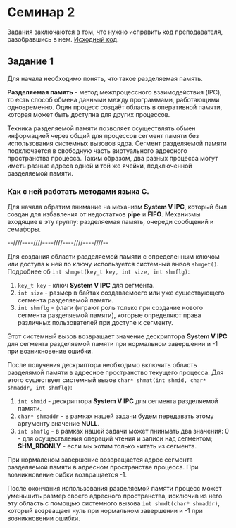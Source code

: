 # Семинар 2

Задания заключаются в том, что нужно исправить код преподавателя, разобравшись в нем. [Исходный код]().

## Задание 1

Для начала необходимо понять, что такое разделяемая память.

**Разделяемая память** - метод межпроцессного взаимодействия (IPC), то есть способ обмена данными между программами, работающими одновременно. Один процесс создаёт область в оперативной памяти, которая может быть доступна для других процессов.

Техника разделяемой памяти позволяет осуществлять обмен информацией через общий для процессов сегмент памяти без использования системных вызовов ядра. Сегмент разделяемой памяти подключается в свободную часть виртуального адресного пространства процесса. Таким образом, два разных процесса могут иметь разные адреса одной и той же ячейки, подключенной разделяемой памяти.

### Как с ней работать методами языка **С**.

Для начала обратим внимание на механизм **System V IPC**, который был создан для избавления от недостатков **pipe** и **FIFO**. Механизмы входящие в эту группу: разделяемая память, очереди сообщений и семафоры.

--////----////----////----////----////--

Для создания области разделяемой памяти с определенным ключом или доступа к ней по ключу используется системный вызов ``shmget()``.
Подробнее об ``int shmget(key_t key, int size, int shmflg)``:

1. ``key_t key`` - ключ **System V IPC** для сегмента.
2. ``int size`` - размер в байтах создаваемоего или уже существующего сегмента разделяемой памяти.
3. ``int shmflg`` - флаги (играют роль только при создание нового сегмента разделяемой памяти), которые определяют права различных пользователей при доступе к сегменту.

Этот системный вызов возвращает значение дескриптора **System V IPC** для сегмента разделяемой памяти при нормальном завершении и -1 при возникновение ошибки.

После получения дескриптора необходимо включить область разделямой памяти в адресное пространство текущего процесса. Для этого существует системный вызов ``char* shmat(int shmid, char* shmaddr, int shmflg)``:

1. ``int shmid`` - дескриптора **System V IPC** для сегмента разделяемой памяти.
2. ``char* shmaddr`` - в рамках нашей задачи будем передавать этому аргументу значение **NULL**.
3. ``int shmflg`` - в рамках нашей задачи может пнинмать два значения: 0 - для осуществления операций чтения и записи над сегментом; **SHM_RDONLY** - если мы хотим только читать из сегмента.

При нормаленом завершение возвращается адрес сегмента разделяемой памяти в адресном пространстве процесса. При возникновение оибки возвращается -1.

После окончания использования разделяемой памяти процесс может уменьшить размер своего адресного пространства, исключив из него эту область с помощью системного вызова ``int shmdt(char* shmaddr)``, который возрващает нуль при нормальном завершении и -1 при возникновении ошибки.



